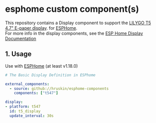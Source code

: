 # esphome custom component(s) 

This repository contains a Display component to support the [LILYGO T5 4.7" E-paper display](http://www.lilygo.cn/prod_view.aspx?TypeId=50061&Id=1384&FId=t3:50061:3).
for [ESPHome](https://esphome.io/).  
For more info in the display components, see the [ESP Home Display Documentation](https://esphome.io/#display-components)

## 1. Usage

Use with [ESPHome](https://esphome.io/) (at least v1.18.0)

```yaml
# The Basic Display Definition in ESPhome

external_components:
  - source: github://hruskin/esphome-components
    components: ["t547"]

display:
- platform: t547
  id: t5_display
  update_interval: 30s
```

